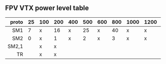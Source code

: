 ## FPV VTX power level table


|  proto | 25 | 100 | 200 | 400 | 500 | 600 | 800 | 1000 | 1200 | 1600 |
|-------:|----|-----|-----|-----|-----|-----|-----|------|------|------|
|     SM1| 7  |  x  |  16 |  x  |  25 |  x  |  40 |  x   |   x  |  x   |
|     SM2| 0  |  x  |  1  |  x  |  2 |  x  |  3 |  x   |   x  |  x   |
|   SM2,1|   |  x  |  x  |
|      TR|   |  x  |  x  |
